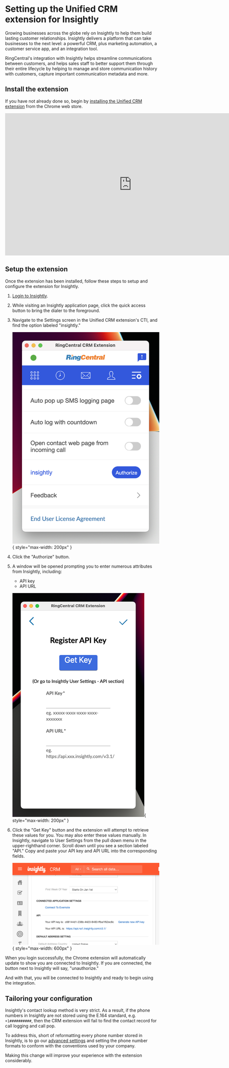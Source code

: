 # Setting up the Unified CRM extension for Insightly

Growing businesses across the globe rely on Insightly to help them build lasting customer relationships. Insightly delivers a platform that can take businesses to the next level: a powerful CRM, plus marketing automation, a customer service app, and an integration tool.

RingCentral's integration with Insightly helps streamline communications between customers, and helps sales staff to better support them through their entire lifecycle by helping to manage and store communication history with customers, capture important communication metadata and more.

## Install the extension

If you have not already done so, begin by [installing the Unified CRM extension](./getting-started.md) from the Chrome web store. 

<iframe width="825" height="464" src="https://www.youtube.com/embed/5hWvVI12UAc?si=IX1PjO__Njki_60i" title="Unified CRM extension for Insightly - quick start" frameborder="0" allow="accelerometer; autoplay; clipboard-write; encrypted-media; gyroscope; picture-in-picture; web-share" allowfullscreen></iframe>

## Setup the extension

Once the extension has been installed, follow these steps to setup and configure the extension for Insightly. 

1. [Login to Insightly](https://login.insightly.com/User/Login).

2. While visiting an Insightly application page, click the quick access button to bring the dialer to the foreground. 

3. Navigate to the Settings screen in the Unified CRM extension's CTI, and find the option labeled "insightly."

    ![Connect to Insightly](img/insightly-connect.png){ style="max-width: 200px" }

4. Click the "Authorize" button. 

5. A window will be opened prompting you to enter numerous attributes from Insightly, including:
    * API key
    * API URL

    ![Connect to Insightly](img/insightly-setup.png){ style="max-width: 200px" }


6. Click the "Get Key" button and the extension will attempt to retrieve these values for you. You may also enter these values manually. In Insightly, navigate to User Settings from the pull down menu in the upper-righthand corner. Scroll down until you see a section labeled "API." Copy and paste your API key and API URL into the corresponding fields. 

    ![Insightly API credentials](img/insightly-apicreds.png){ style="max-width: 600px" }

When you login successfully, the Chrome extension will automatically update to show you are connected to Insightly. If you are connected, the button next to Insightly will say, "unauthorize."

And with that, you will be connected to Insightly and ready to begin using the integration. 

## Tailoring your configuration

Insightly's contact lookup method is very strict. As a result, if the phone numbers in Insightly are not stored using the E.164 standard, e.g. `+1##########`, then the CRM extension will fail to find the contact record for call logging and call pop. 

To address this, short of reformatting every phone number stored in Insightly, is to go our [advanced settings](./configuration.md#advanced-configuration-options) and setting the phone number formats to conform with the conventions used by your company. 

Making this change will improve your experience with the extension considerably. 
